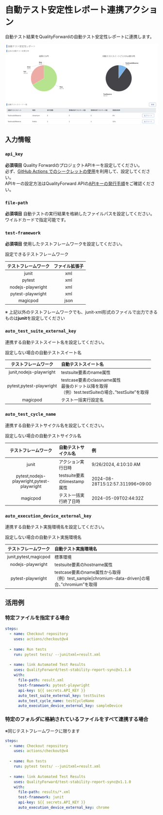 # 自動テスト安定性レポート連携アクション

自動テスト結果をQualityForwardの自動テスト安定性レポートに連携します。

![alt](./AutoTestResult_StabilityReport.png)

## 入力情報

### `api_key`

**必須項目** Quality ForwardのプロジェクトAPIキーを設定してください。<br>必ず、[GitHub Actions でのシークレットの使用](https://docs.github.com/ja/actions/security-for-github-actions/security-guides/using-secrets-in-github-actions)を利用して、設定してください。<br>APIキーの設定方法はQualityForward APIの[APIキーの発行手順](https://qualityforward.github.io/api-spec/#section/API/API)をご確認ください。

### `file-path`

**必須項目** 自動テストの実行結果を格納したファイルパスを設定してください。ワイルドカードで指定可能です。

### `test-framework`

**必須項目** 使用したテストフレームワークを設定してください。

設定できるテストフレームワーク

|テストフレームワーク|ファイル拡張子|
|:--:|:--:|
|junit|xml|
|pytest|xml|
|nodejs-playwright|xml|
|pytest-playwright|xml|
|magicpod|json|

※ 上記以外のテストフレームワークでも、junit-xml形式のファイルで出力できるものは**junit**を設定してください

### `auto_test_suite_external_key`

連携する自動テストスイート名を設定してください。

設定しない場合の自動テストスイート名

|テストフレームワーク|自動テストスイート名|
|:--:|:--|
|junit,nodejs-playwright|testsuite要素のname属性|
|pytest,pytest-playwright|testcase要素のclassname属性<br>最後のドット以降を取得<br>（例）test.testSuiteの場合、”testSuite”を取得|
|magicpod|テスト一括実行設定名|

### `auto_test_cycle_name`

連携する自動テストサイクル名を設定してください。

設定しない場合の自動テストサイクル名

|テストフレームワーク|自動テストサイクル名|例|
|:--:|:--|:--|
|junit|アクション実行日時|9/26/2024, 4:10:10 AM|
|pytest,nodejs-playwright,pytest-playwright|testsuite要素のtimestamp属性|2024-08-28T15:12:57.311996+09:00|
|magicpod|テスト一括実行終了日時|2024-05-09T02:44:32Z|

### `auto_execution_device_external_key`

連携する自動テスト実施環境名を設定してください。

設定しない場合の自動テスト実施環境名

|テストフレームワーク|自動テスト実施環境名|
|:--:|:--|
|junit,pytest,magicpod|標準環境|
|nodejs-playwright|testsuite要素のhostname属性|
|pytest-playwright|testcase要素のname属性から取得<br>（例）test_sample[chromium-data-driven]の場合、”chromium”を取得|

## 活用例

### 特定ファイルを指定する場合

```yaml
steps:
  - name: Checkout repository
    uses: actions/checkout@v4 

  - name: Run tests
    run: pytest tests/ --junitxml=result.xml 

  - name: link Automated Test Results
    uses: QualityForward/test-stability-report-sync@v1.1.0
    with:
      file-path: result.xml
      test-framework: pytest-playwright
      api-key: ${{ secrets.API_KEY }}
      auto_test_suite_external_key: testSuites
      auto_test_cycle_name: testCycleName
      auto_execution_device_external_key: sampleDevice
```

### 特定のフォルダに格納されているファイルをすべて連携する場合

※同じテストフレームワークに限ります

```yaml
steps:
  - name: Checkout repository
    uses: actions/checkout@v4 

  - name: Run tests
    run: pytest tests/ --junitxml=result.xml 

  - name: link Automated Test Results
    uses: QualityForward/test-stability-report-sync@v1.1.0
    with:
      file-path: results/*.xml
      test-framework: junit
      api-key: ${{ secrets.API_KEY }}
      auto_execution_device_external_key: chrome
```
